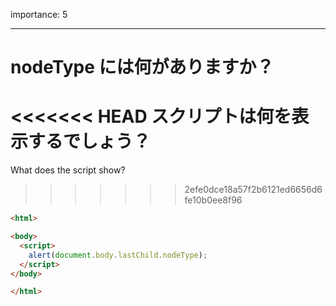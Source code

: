importance: 5

---

# nodeType には何がありますか？

<<<<<<< HEAD
スクリプトは何を表示するでしょう？
=======
What does the script show?
>>>>>>> 2efe0dce18a57f2b6121ed6656d6fe10b0ee8f96

```html
<html>

<body>
  <script>
    alert(document.body.lastChild.nodeType);
  </script>
</body>

</html>
```
